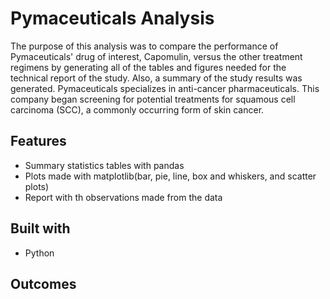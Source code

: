 # Pymaceuticals Analysis

The purpose of this analysis was to compare the performance of Pymaceuticals' drug of interest, Capomulin, versus the other treatment regimens by generating all of the tables and figures needed for the technical report of the study. Also, a summary of the study results was generated. Pymaceuticals specializes in anti-cancer pharmaceuticals. This company began screening for potential treatments for squamous cell carcinoma (SCC), a commonly occurring form of skin cancer.

## Features

* Summary statistics tables with pandas
* Plots made with matplotlib(bar, pie, line, box and whiskers, and scatter plots)
* Report with th observations made from the data

## Built with 

* Python

## Outcomes


